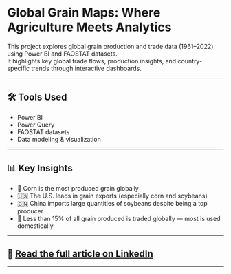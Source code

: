 # Global Grain Maps: Where Agriculture Meets Analytics

This project explores global grain production and trade data (1961–2022) using Power BI and FAOSTAT datasets.  
It highlights key global trade flows, production insights, and country-specific trends through interactive dashboards.

---

## 🛠 Tools Used
- Power BI  
- Power Query  
- FAOSTAT datasets  
- Data modeling & visualization

---

## 📊 Key Insights
- 🌽 Corn is the most produced grain globally  
- 🇺🇸 The U.S. leads in grain exports (especially corn and soybeans)  
- 🇨🇳 China imports large quantities of soybeans despite being a top producer  
- 🔁 Less than 15% of all grain produced is traded globally — most is used domestically

---

## 📄 [Read the full article on LinkedIn](https://www.linkedin.com/pulse/global-grain-maps-where-agriculture-meets-analytics-amith-joseph-wjqwe/?trackingId=yjQkEkYmQ4q1P%2BuP9rpUpw%3D%3D)

---

